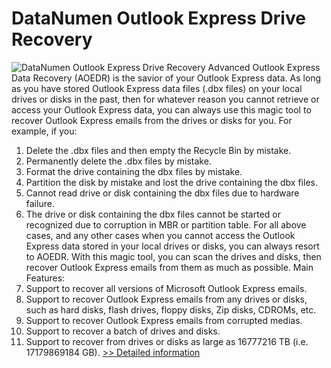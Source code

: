 # DataNumen Outlook Express Drive Recovery
![DataNumen Outlook Express Drive Recovery](https://mycommerce.akamaized.net/api/pimages/P300330052/BIG/300330052.GIF)
Advanced Outlook Express Data Recovery (AOEDR) is the savior of your Outlook Express data. As long as you have stored Outlook Express data files (.dbx files) on your local drives or disks in the past, then for whatever reason you cannot retrieve or access your Outlook Express data, you can always use this magic tool to recover Outlook Express emails from the drives or disks for you.
For example, if you:
1. Delete the .dbx files and then empty the Recycle Bin by mistake.
2. Permanently delete the .dbx files by mistake.
3. Format the drive containing the dbx files by mistake.
4. Partition the disk by mistake and lost the drive containing the dbx files.
5. Cannot read drive or disk containing the dbx files due to hardware failure.
6. The drive or disk containing the dbx files cannot be started or recognized due to corruption in MBR or partition table.
For all above cases, and any other cases when you cannot access the Outlook Express data stored in your local drives or disks, you can always resort to AOEDR. With this magic tool, you can scan the drives and disks, then recover Outlook Express emails from them as much as possible.
Main Features:
1. Support to recover all versions of Microsoft Outlook Express emails.
2. Support to recover Outlook Express emails from any drives or disks, such as hard disks, flash drives, floppy disks, Zip disks, CDROMs, etc.
3. Support to recover Outlook Express emails from corrupted medias.
4. Support to recover a batch of drives and disks.
5. Support to recover from drives or disks as large as 16777216 TB (i.e. 17179869184 GB).
[>> Detailed information](https://secure.shareit.com/shareit/product.html?productid=300330052&affiliateid=200057808)